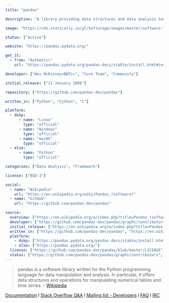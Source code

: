 ```yaml
---
title: "pandas"

description: "A library providing data structures and data analysis tools for the Python programming language"

image: "https://cdn.statically.io/gl/Softorage/images/master/software-logo/pandas.png"

status: ["Active"]

website: "https://pandas.pydata.org/"

get_it:
  - from: "Authentic"
    url: "https://pandas.pydata.org/pandas-docs/stable/install.html#installing-pandas"

developer: ["Wes McKinney<BDFL>", "Core Team", "Community"]

initial_release: ["11 January 2008"]

repository: ["https://github.com/pandas-dev/pandas"]

written_in: ["Python", "Cython", "C"]

platform:
  - dskp:
      - name: "Linux"
        type: "official"
      - name: "Windows"
        type: "official"
      - name: "macOS"
        type: "official"
  - else:
      - name: "Python"
        type: "official"

categories: ["Data Analysis", "Framework"]

license: ["BSD-3"]

social:
  - name: "Wikipedia"
    url: "https://en.wikipedia.org/wiki/Pandas_(software)"
  - name: "GitHub"
    url: "https://github.com/pandas-dev/pandas"

source:
  overview: ["https://en.wikipedia.org/w/index.php?title=Pandas_(software)&oldid=876441587"]
  developer: ["https://github.com/pandas-dev/pandas/graphs/contributors", "https://pandas.pydata.org/about.html#project-governance", "https://pandas.pydata.org/about.html#core-team"]
  initial_release: ["https://en.wikipedia.org/w/index.php?title=Pandas_(software)&oldid=876441587"]
  written_in: ["https://github.com/pandas-dev/pandas", "https://en.wikipedia.org/w/index.php?title=Pandas_(software)&oldid=876441587#History"]
  platform:
    - dskp: ["https://pandas.pydata.org/pandas-docs/stable/install.html#installing-with-anaconda"]
    - else: ["https://pandas.pydata.org/"]
  license: ["https://github.com/pandas-dev/pandas/blob/master/LICENSE", "https://pandas.pydata.org/pandas-docs/stable/getting_started/overview.html#license"]
  status: ["https://github.com/pandas-dev/pandas/graphs/contributors", "https://pandas.pydata.org/"]
---
```

  > pandas is a software library written for the Python programming language for data manipulation and analysis. In particular, it offers data structures and operations for manipulating numerical tables and time series. \- [Wikipedia](https://en.wikipedia.org/w/index.php?title=Pandas_(software)&oldid=876441587)
  
  [Documentation](https://pandas.pydata.org/pandas-docs/stable/) I [Stack Overflow Q&A](http://stackoverflow.com/questions/tagged/pandas) I [Mailing list - Developers](https://mail.python.org/mailman/listinfo/pandas-dev) I [FAQ](https://pandas.pydata.org/pandas-docs/stable/user_guide/gotchas.html) I [IRC](https://webchat.freenode.net/?channels=pydata)
